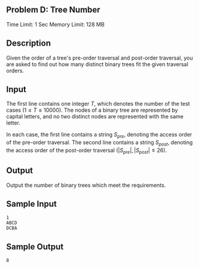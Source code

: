 ## Problem D: Tree Number

Time Limit: 1 Sec Memory Limit: 128 MB

## Description

Given the order of a tree's pre-order traversal and post-order traversal, you are asked to find out how many distinct binary trees fit the given traversal orders.

## Input

The first line contains one integer $T$, which denotes the number of the test cases $(1≤T≤10000)$. The nodes of a binary tree are represented by capital letters, and no two distinct nodes are represented with the same letter.

In each case, the first line contains a string $S_{pre}$, denoting the access order of the pre-order traversal. The second line contains a string $S_{post}$, denoting the access order of the post-order traversal $(|S_{pre}|,|S_{post}|≤26)$.

## Output

Output the number of binary trees which meet the requirements.

## Sample Input

```
1
ABCD
DCBA
```

## Sample Output

```
8
```
